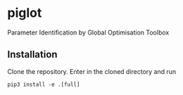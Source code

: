 # piglot
Parameter Identification by Global Optimisation Toolbox

## Installation
Clone the repository. Enter in the cloned directory and run
```
pip3 install -e .[full]
```
